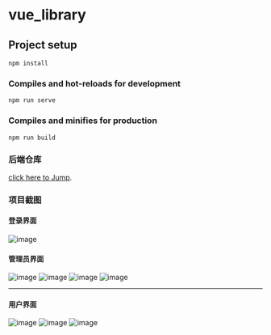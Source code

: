 # vue_library

## Project setup
```
npm install
```

### Compiles and hot-reloads for development
```
npm run serve
```

### Compiles and minifies for production
```
npm run build
```

### 后端仓库
[click here to Jump](https://github.com/kevin599/library_back).

### 项目截图
#### 登录界面
![image](https://user-images.githubusercontent.com/55494074/169473362-ce3c686e-c3b8-42d4-bb87-1272b8e080e4.png)

#### 管理员界面
![image](https://user-images.githubusercontent.com/55494074/169472708-39817896-c091-4257-8b6a-1441f23558b2.png)
![image](https://user-images.githubusercontent.com/55494074/169473114-72dccc64-187e-410a-90a7-cd54de3683ac.png)
![image](https://user-images.githubusercontent.com/55494074/169473153-936191c8-bdf3-4be6-8817-7e1e3047539c.png)
![image](https://user-images.githubusercontent.com/55494074/169473232-ed07779b-dcc7-4a3f-a2a9-7689a2803570.png)

---

#### 用户界面
![image](https://user-images.githubusercontent.com/55494074/169473506-52c7dcfc-4e07-4376-9257-aa53f1d00654.png)
![image](https://user-images.githubusercontent.com/55494074/169473561-d993abdb-622c-4fb1-955e-4806d9de402c.png)
![image](https://user-images.githubusercontent.com/55494074/169473595-018c6b0b-e9ab-4aec-bb47-97f26fb5b3d1.png)
